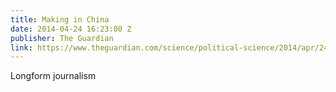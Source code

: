 ```yaml
---
title: Making in China
date: 2014-04-24 16:23:00 Z
publisher: The Guardian
link: https://www.theguardian.com/science/political-science/2014/apr/24/making-in-china-maker-faire-shenzhen-global-politics-maker-movement
---
```


Longform journalism